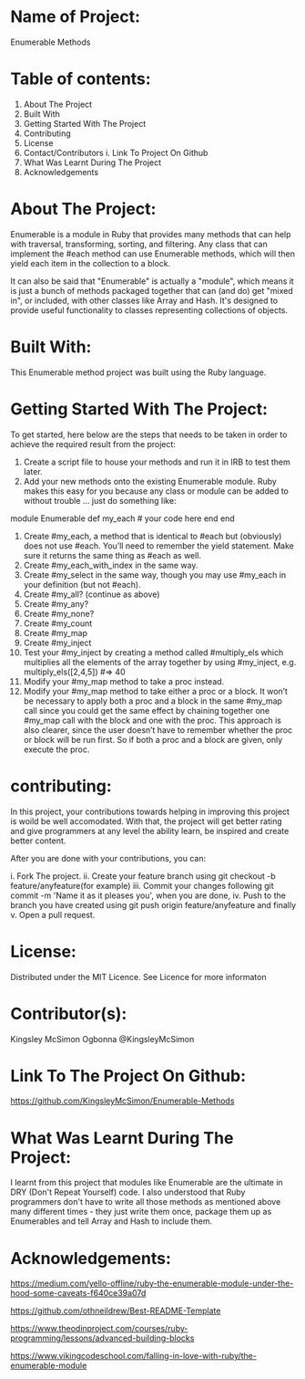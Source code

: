 # Name of Project: 

Enumerable Methods

# Table of contents:

1. About The Project
2. Built With
3. Getting Started With The Project
4. Contributing
5. License
6. Contact/Contributors
  i. Link To Project On Github
7. What Was Learnt During The Project  
8. Acknowledgements

# About The Project:

Enumerable is a module in Ruby that provides many methods that can help with traversal, transforming, sorting, and filtering. Any class that can implement the #each method can use Enumerable methods, which will then yield each item in the collection to a block.

It can also be said that "Enumerable" is actually a "module", which means it is just a bunch of methods packaged together that can (and do) get "mixed in", or included, with other classes like Array and Hash. It's designed to provide useful functionality to classes representing collections of objects.

# Built With:

This Enumerable method project was built using the Ruby language.

# Getting Started With The Project:

To get started, here below are the steps that needs to be taken in order to achieve the required result from the project:

1. Create a script file to house your methods and run it in IRB to test them later.
2. Add your new methods onto the existing Enumerable module. Ruby makes this easy for you because any class or module can be added to without trouble … just do something like:
  
  module Enumerable
    def my_each
      # your code here
    end
  end

1. Create #my_each, a method that is identical to #each but (obviously) does not use #each. You’ll need to remember the yield statement. Make sure it returns the same thing as #each as well.
2. Create #my_each_with_index in the same way.
3. Create #my_select in the same way, though you may use #my_each in your definition (but not #each).
4. Create #my_all? (continue as above)
5. Create #my_any?
6. Create #my_none?
7. Create #my_count
8. Create #my_map
9. Create #my_inject
10. Test your #my_inject by creating a method called #multiply_els which multiplies all the elements of the array together by using #my_inject, e.g. multiply_els([2,4,5]) #=> 40
11. Modify your #my_map method to take a proc instead.
12. Modify your #my_map method to take either a proc or a block. It won’t be necessary to apply both a proc and a block in the same #my_map call since you could get the same effect by chaining together one #my_map call with the block and one with the proc. This approach is also clearer, since the user doesn’t have to remember whether the proc or block will be run first. So if both a proc and a block are given, only execute the proc.

# contributing:

In this project, your contributions towards helping in improving this project is woild be well accomodated. With that, the project will get better rating and give programmers at any level the ability learn, be inspired and create better content.

After you are done with your contributions, you can: 

i.   Fork The project.
ii.  Create your feature branch using git checkout -b feature/anyfeature(for example)
iii. Commit your changes following git commit -m 'Name it as it pleases you', when you are done,
iv.  Push to the branch you have created using git push origin feature/anyfeature and finally
v.   Open a pull request.

# License:

Distributed under the MIT Licence. See Licence for more informaton

# Contributor(s):

Kingsley McSimon Ogbonna @KingsleyMcSimon 

# Link To The Project On Github:

https://github.com/KingsleyMcSimon/Enumerable-Methods

# What Was Learnt During The Project:

I learnt from this project that modules like Enumerable are the ultimate in DRY (Don't Repeat Yourself) code. I also understood that Ruby programmers don't have to write all those methods as mentioned above many different times - they just write them once, package them up as Enumerables and tell Array and Hash to include them.

# Acknowledgements:

https://medium.com/yello-offline/ruby-the-enumerable-module-under-the-hood-some-caveats-f640ce39a07d

https://github.com/othneildrew/Best-README-Template

https://www.theodinproject.com/courses/ruby-programming/lessons/advanced-building-blocks

https://www.vikingcodeschool.com/falling-in-love-with-ruby/the-enumerable-module




